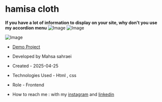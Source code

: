 # hamisa cloth

**If you have a lot of information to display on your site, why don't you use my accordion menu**
![Image](https://github.com/user-attachments/assets/4cb66ff0-209a-48c5-a487-6152379dff4d)
![Image](https://github.com/user-attachments/assets/b319096c-c654-4a2c-a162-09720dfabf54)

![Image](https://github.com/user-attachments/assets/ca9729c7-60f8-47a8-a163-331e1705f43b)

- [Demo Project](https://pouria-farahani-developer.github.io/Accordion-Menu-By-React/)

- Developed by Mahsa sahraei

- Created - 2025-04-25

- Technologies Used - Html , css



- Role - Frontend

- How to reach me : with my [instagram](https://www.instagram.com/mahsacodes?igsh=b3o4NXE4d25tYmli) and [linkedin](https://www.linkedin.com/in/mahsa-sahraei-155285320?utm_source=share&utm_campaign=share_via&utm_content=profile&utm_medium=android_app)
